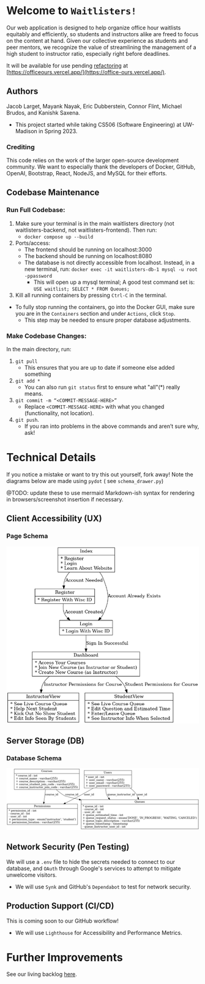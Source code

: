 # Welcome to `Waitlisters!`

Our web application is designed to help organize office hour waitlists equitably and efficiently, so students and instructors alike are freed to focus on the content at hand. Given our collective experience as students and peer mentors, we recognize the value of streamlining the management of a high student to instructor ratio, especially right before deadlines.

It will be available for use pending [refactoring](https://github.com/jacoblarget/office-ours) at [https://officeours.vercel.app/](https://office-ours.vercel.app/).

## Authors

Jacob Larget, Mayank Nayak, Eric Dubberstein, Connor Flint, Michael Brudos, and Kanishk Saxena.
- This project started while taking CS506 (Software Engineering) at UW-Madison in Spring 2023.

### Crediting

This code relies on the work of the larger open-source development community. We want to especially thank the developers of Docker, GitHub, OpenAI, Bootstrap, React, NodeJS, and MySQL for their efforts.

## Codebase Maintenance

### Run Full Codebase:

1. Make sure your terminal is in the main waitlisters directory (not waitlisters-backend, not waitlisters-frontend). Then run:
	- `docker compose up --build`
2. Ports/access:
	- The frontend should be running on localhost:3000
	- The backend should be running on localhost:8080
	- The database is not directly accessible from localhost. Instead, in a new terminal, run:
		`docker exec -it waitlisters-db-1 mysql -u root -ppassword`
		- This will open up a mysql terminal; A good test command set is:
`USE waitlist; SELECT * FROM Queues;`
3. Kill all running containers by pressing `Ctrl-C` in the terminal.
- To fully stop running the containers, go into the Docker GUI, make sure you are in the `Containers` section and under `Actions`, click `Stop`. 
	- This step may be needed to ensure proper database adjustments.

### Make Codebase Changes:
In the main directory, run:
1. `git pull`
	- This ensures that you are up to date if someone else added something
2. `git add *`
	- You can also run `git status` first to ensure what "all"(*) really means.
3. `git commit -m “<COMMIT-MESSAGE-HERE>” `
	- Replace `<COMMIT-MESSAGE-HERE>` with what you changed (functionality, not location).	
4. `git push`.
	- If you ran into problems in the above commands and aren’t sure why, ask!

# Technical Details

If you notice a mistake or want to try this out yourself, fork away! Note the diagrams below are made using `pydot` ( see `schema_drawer.py`)

@TODO: update these to use mermaid Markdown-ish syntax for rendering in browsers/screenshot insertion if necessary.

## Client Accessibility (UX)

### Page Schema

![](ui_schema.png)

## Server Storage (DB)

### Database Schema
![](database_schema.png)


## Network Security (Pen Testing)

We will use a `.env` file to hide the secrets needed to connect to our database, and `OAuth` through Google's services to attempt to mitigate unwelcome visitors.

* We will use `Synk` and GitHub's `Dependabot` to test for network security.

## Production Support (CI/CD)

This is coming soon to our GitHub workflow!

* We will use `Lighthouse` for Accessibility and Performance Metrics.

# Further Improvements

See our living backlog [here](https://docs.google.com/spreadsheets/d/1pgrmx3J7-0h1hmzTBVAJzuEH_yD-Rbgq2Av7DAyvyyA/edit?usp=sharing).





